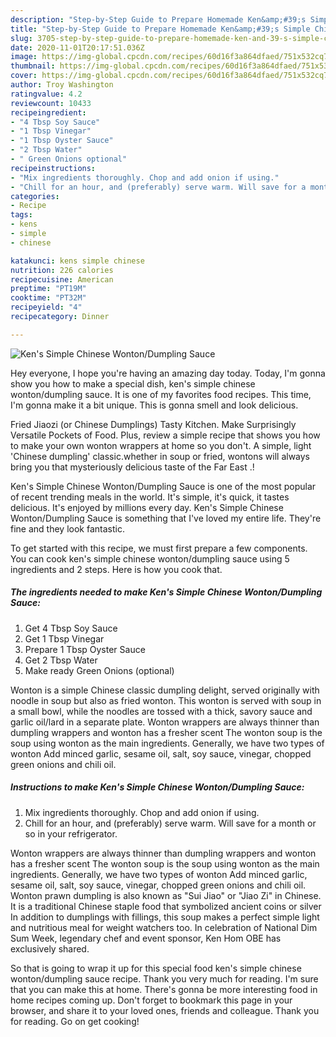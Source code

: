 ```yaml
---
description: "Step-by-Step Guide to Prepare Homemade Ken&amp;#39;s Simple Chinese Wonton/Dumpling Sauce"
title: "Step-by-Step Guide to Prepare Homemade Ken&amp;#39;s Simple Chinese Wonton/Dumpling Sauce"
slug: 3705-step-by-step-guide-to-prepare-homemade-ken-and-39-s-simple-chinese-wonton-dumpling-sauce
date: 2020-11-01T20:17:51.036Z
image: https://img-global.cpcdn.com/recipes/60d16f3a864dfaed/751x532cq70/kens-simple-chinese-wontondumpling-sauce-recipe-main-photo.jpg
thumbnail: https://img-global.cpcdn.com/recipes/60d16f3a864dfaed/751x532cq70/kens-simple-chinese-wontondumpling-sauce-recipe-main-photo.jpg
cover: https://img-global.cpcdn.com/recipes/60d16f3a864dfaed/751x532cq70/kens-simple-chinese-wontondumpling-sauce-recipe-main-photo.jpg
author: Troy Washington
ratingvalue: 4.2
reviewcount: 10433
recipeingredient:
- "4 Tbsp Soy Sauce"
- "1 Tbsp Vinegar"
- "1 Tbsp Oyster Sauce"
- "2 Tbsp Water"
- " Green Onions optional"
recipeinstructions:
- "Mix ingredients thoroughly. Chop and add onion if using."
- "Chill for an hour, and (preferably) serve warm. Will save for a month or so in your refrigerator."
categories:
- Recipe
tags:
- kens
- simple
- chinese

katakunci: kens simple chinese 
nutrition: 226 calories
recipecuisine: American
preptime: "PT19M"
cooktime: "PT32M"
recipeyield: "4"
recipecategory: Dinner

---
```



![Ken&#39;s Simple Chinese Wonton/Dumpling Sauce](https://img-global.cpcdn.com/recipes/60d16f3a864dfaed/751x532cq70/kens-simple-chinese-wontondumpling-sauce-recipe-main-photo.jpg)

Hey everyone, I hope you're having an amazing day today. Today, I'm gonna show you how to make a special dish, ken&#39;s simple chinese wonton/dumpling sauce. It is one of my favorites food recipes. This time, I'm gonna make it a bit unique. This is gonna smell and look delicious.

Fried Jiaozi (or Chinese Dumplings) Tasty Kitchen. Make Surprisingly Versatile Pockets of Food. Plus, review a simple recipe that shows you how to make your own wonton wrappers at home so you don&#39;t. A simple, light &#39;Chinese dumpling&#39; classic.whether in soup or fried, wontons will always bring you that mysteriously delicious taste of the Far East .!

Ken&#39;s Simple Chinese Wonton/Dumpling Sauce is one of the most popular of recent trending meals in the world. It's simple, it's quick, it tastes delicious. It's enjoyed by millions every day. Ken&#39;s Simple Chinese Wonton/Dumpling Sauce is something that I've loved my entire life. They're fine and they look fantastic.


To get started with this recipe, we must first prepare a few components. You can cook ken&#39;s simple chinese wonton/dumpling sauce using 5 ingredients and 2 steps. Here is how you cook that.

<!--inarticleads1-->

##### The ingredients needed to make Ken&#39;s Simple Chinese Wonton/Dumpling Sauce:

1. Get 4 Tbsp Soy Sauce
1. Get 1 Tbsp Vinegar
1. Prepare 1 Tbsp Oyster Sauce
1. Get 2 Tbsp Water
1. Make ready  Green Onions (optional)


Wonton is a simple Chinese classic dumpling delight, served originally with noodle in soup but also as fried wonton. This wonton is served with soup in a small bowl, while the noodles are tossed with a thick, savory sauce and garlic oil/lard in a separate plate. Wonton wrappers are always thinner than dumpling wrappers and wonton has a fresher scent The wonton soup is the soup using wonton as the main ingredients. Generally, we have two types of wonton Add minced garlic, sesame oil, salt, soy sauce, vinegar, chopped green onions and chili oil. 

<!--inarticleads2-->

##### Instructions to make Ken&#39;s Simple Chinese Wonton/Dumpling Sauce:

1. Mix ingredients thoroughly. Chop and add onion if using.
1. Chill for an hour, and (preferably) serve warm. Will save for a month or so in your refrigerator.


Wonton wrappers are always thinner than dumpling wrappers and wonton has a fresher scent The wonton soup is the soup using wonton as the main ingredients. Generally, we have two types of wonton Add minced garlic, sesame oil, salt, soy sauce, vinegar, chopped green onions and chili oil. Wonton prawn dumpling is also known as &#34;Sui Jiao&#34; or &#34;Jiao Zi&#34; in Chinese. It is a traditional Chinese staple food that symbolized ancient coins or silver In addition to dumplings with fillings, this soup makes a perfect simple light and nutritious meal for weight watchers too. In celebration of National Dim Sum Week, legendary chef and event sponsor, Ken Hom OBE has exclusively shared. 

So that is going to wrap it up for this special food ken&#39;s simple chinese wonton/dumpling sauce recipe. Thank you very much for reading. I'm sure that you can make this at home. There's gonna be more interesting food in home recipes coming up. Don't forget to bookmark this page in your browser, and share it to your loved ones, friends and colleague. Thank you for reading. Go on get cooking!

